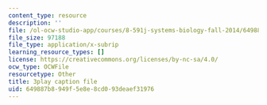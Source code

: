 ```yaml
---
content_type: resource
description: ''
file: /ol-ocw-studio-app/courses/8-591j-systems-biology-fall-2014/649887b8949f5e8e8cd093deaef31976_a8Fbmj4nIxY.vtt
file_size: 97188
file_type: application/x-subrip
learning_resource_types: []
license: https://creativecommons.org/licenses/by-nc-sa/4.0/
ocw_type: OCWFile
resourcetype: Other
title: 3play caption file
uid: 649887b8-949f-5e8e-8cd0-93deaef31976
---
```

